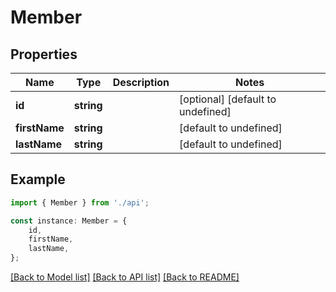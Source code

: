 # Member


## Properties

Name | Type | Description | Notes
------------ | ------------- | ------------- | -------------
**id** | **string** |  | [optional] [default to undefined]
**firstName** | **string** |  | [default to undefined]
**lastName** | **string** |  | [default to undefined]

## Example

```typescript
import { Member } from './api';

const instance: Member = {
    id,
    firstName,
    lastName,
};
```

[[Back to Model list]](../README.md#documentation-for-models) [[Back to API list]](../README.md#documentation-for-api-endpoints) [[Back to README]](../README.md)
